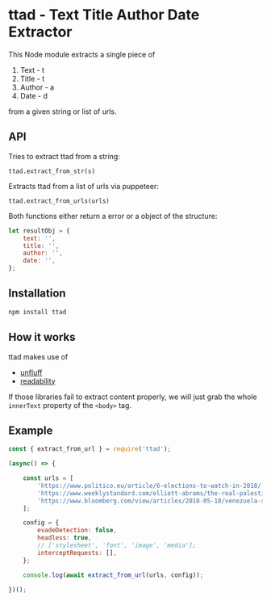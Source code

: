 # ttad - Text Title Author Date Extractor

This Node module extracts a single piece of

1. Text - t
2. Title - t
3. Author - a
4. Date - d

from a given string or list of urls.

## API

Tries to extract ttad from a string: 

`ttad.extract_from_str(s)`

Extracts ttad from a list of urls via puppeteer:

`ttad.extract_from_urls(urls)`

Both functions either return a error or a object of the structure:

```js
let resultObj = {
    text: '',
    title: '',
    author: '',
    date: '',
};
```

## Installation

```bash
npm install ttad
```


## How it works

ttad makes use of 

* [unfluff](https://www.npmjs.com/package/unfluff)
* [readability](https://github.com/mozilla/readability)

If those libraries fail to extract content properly, we will just grab the 
whole `innerText` property of the `<body>` tag.

## Example

```js
const { extract_from_url } = require('ttad');

(async() => {

    const urls = [
        'https://www.politico.eu/article/6-elections-to-watch-in-2018/',
        'https://www.weeklystandard.com/elliott-abrams/the-real-palestinian-catastrophe',
        'https://www.bloomberg.com/view/articles/2018-05-18/venezuela-s-election-pits-dollars-against-bolivars',
    ];

    config = {
        evadeDetection: false,
        headless: true,
        // ['stylesheet', 'font', 'image', 'media'];
        interceptRequests: [],
    };

    console.log(await extract_from_url(urls, config));

})();
```
